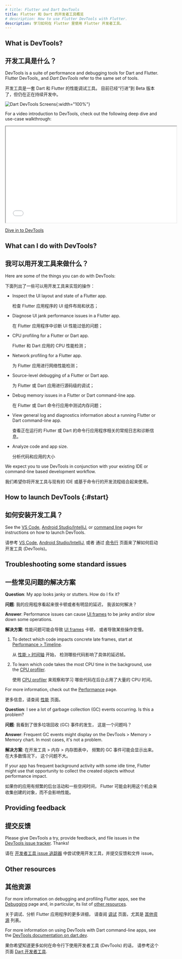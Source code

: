 ```yaml
---
# title: Flutter and Dart DevTools
title: Flutter 和 Dart 的开发者工具概览
# description: How to use Flutter DevTools with Flutter.
description: 学习如何在 Flutter 里使用 Flutter 开发者工具。
---
```


## What is DevTools?

## 开发工具是什么？

DevTools is a suite of performance and debugging tools
for Dart and Flutter.
Flutter DevTools_ and _Dart DevTools_ refer to the
same set of tools.

开发工具是一套 Dart 和 Flutter 的性能调试工具。
目前已经“行进”到 Beta 版本了，但仍在正在持续开发中。

![Dart DevTools Screens](/assets/images/docs/tools/devtools/dart-devtools.gif){:width="100%"}

For a video introduction to DevTools, check out
the following deep dive and use-case walkthrough:

<iframe width="560" height="315" src="{{site.yt.embed}}/_EYk-E29edo" title="Dive in to Flutter DevTools" {{site.yt.set}}></iframe>

[Dive in to DevTools]({{site.yt.watch}}?v=_EYk-E29edo)

## What can I do with DevTools?

## 我可以用开发工具来做什么？

Here are some of the things you can do with DevTools:

下面列出了一些可以用开发工具来实现的操作：

* Inspect the UI layout and state of a Flutter app.

  检查 Flutter 应用程序的 UI 组件布局和状态；

* Diagnose UI jank performance issues in a Flutter app.

  在 Flutter 应用程序中诊断 UI 性能过低的问题；
  
* CPU profiling for a Flutter or Dart app.

  Flutter 和 Dart 应用的 CPU 性能检测；

* Network profiling for a Flutter app.

  为 Flutter 应用进行网络性能检测；

* Source-level debugging of a Flutter or Dart app.

  为 Flutter 或 Dart 应用进行源码级的调试；

* Debug memory issues in a Flutter or Dart
  command-line app.

  在 Flutter 或 Dart 命令行应用中测试内存问题；

* View general log and diagnostics information
  about a running Flutter or Dart
  command-line app.

  查看正在运行的 Flutter 或 Dart 的命令行应用程序相关的常规日志和诊断信息。

* Analyze code and app size.

  分析代码和应用的大小

We expect you to use DevTools in conjunction with
your existing IDE or command-line based development workflow.

我们希望你将开发工具与现有的 IDE 或基于命令行的开发流程结合起来使用。

<a id="how-do-i-install-devtools"></a>
<a id="install-devtools"></a>

## How to launch DevTools {:#start}

## 如何安装开发工具？

See the [VS Code][], [Android Studio/IntelliJ][], or
[command line][] pages for instructions on how to launch DevTools.

请参考 [VS Code][], [Android Studio/IntelliJ][], 或者
通过 [命令行][command line] 页面来了解如何启动开发工具 (DevTools)。

## Troubleshooting some standard issues

## 一些常见问题的解决方案

**Question**: My app looks janky or stutters.
  How do I fix it?

**问题**: 我的应用程序看起来很卡顿或者有明显的延迟，
我该如何解决？

**Answer**: Performance issues can cause [UI frames][]
  to be janky and/or slow down some operations.

**解决方案**: 性能问题可能会导致 [UI frames][] 卡顿，
或者导致某些操作变慢。

  1. To detect which code impacts concrete late frames,
     start at [Performance > Timeline][].

     从 [性能 > 时间轴][Performance > Timeline] 开始，
     检测哪些代码影响了具体的延迟帧。

  2. To learn which code takes the most CPU time in
     the background, use the [CPU profiler][].

     使用 [CPU profiler][] 来观察和学习
     哪些代码在后台占用了大量的 CPU 时间。

For more information, check out the
[Performance][] page.

更多信息，请查阅 [性能][Performance] 页面。

**Question**: I see a lot of garbage collection (GC) events occurring.
  Is this a problem?

**问题**: 我看到了很多垃圾回收 (GC) 事件的发生，
这是一个问题吗？

**Answer**: Frequent GC events might display on
  the DevTools > Memory > Memory chart. In most cases,
  it's not a problem.

**解决方案**: 在开发工具 > 内存 > 内存图表中，
频繁的 GC 事件可能会显示出来。在大多数情况下，
这个问题不大。

If your app has frequent background activity with some idle time,
Flutter might use that opportunity to collect the created objects
without performance impact.

如果你的应用有频繁的后台活动和一些空闲时间，
Flutter 可能会利用这个机会来收集创建的对象，而不会影响性能。

[CPU profiler]: /tools/devtools/cpu-profiler
[Performance]: /perf
[Performance > Timeline]: /tools/devtools/performance#timeline-events-tab
[UI frames]: /perf/ui-performance

## Providing feedback

## 提交反馈

Please give DevTools a try, provide feedback, and file issues
in the [DevTools issue tracker][]. Thanks!

请在 [开发者工具 issue 追踪器][DevTools issue tracker] 中尝试使用开发工具，并提交反馈和文件 issue。

## Other resources

## 其他资源

For more information on debugging and profiling
Flutter apps, see the [Debugging][] page and,
in particular, its list of [other resources][].

关于调试、分析 Flutter 应用程序的更多详细，
请查阅 [调试][Debugging] 页面，尤其是
[其他资源][other resources] 列表。

For more information on using DevTools with
Dart command-line apps, see the
[DevTools documentation on dart.dev]({{site.dart-site}}/tools/dart-devtools).

果你希望知道更多如何在命令行下使用开发者工具 (DevTools) 的话，
请参考这个页面 [Dart 开发者工具]({{site.dart-site}}/tools/dart-devtools).

[Android Studio/IntelliJ]: /tools/devtools/android-studio
[VS Code]: /tools/devtools/vscode
[command line]: /tools/devtools/cli
[DevTools issue tracker]: {{site.github}}/flutter/devtools/issues
[Debugging]: /testing/debugging
[Other resources]: /testing/debugging#other-resources
